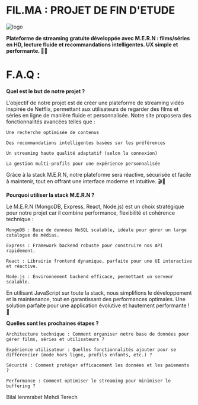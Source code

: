 # FIL.MA : PROJET DE FIN D'ETUDE

![logo](https://i.ibb.co/214f7PgD/filma.png)

**Plateforme de streaming gratuite développée avec M.E.R.N : films/séries en HD, lecture fluide et recommandations intelligentes. UX simple et performante. 🎥🚀**

# F.A.Q :

**Quel est le but de notre projet ?**

L'objectif de notre projet est de créer une plateforme de streaming vidéo inspirée de Netflix, permettant aux utilisateurs de regarder des films et séries en ligne de manière fluide et personnalisée. Notre site proposera des fonctionnalités avancées telles que :

    Une recherche optimisée de contenus

    Des recommandations intelligentes basées sur les préférences

    Un streaming haute qualité adaptatif (selon la connexion)

    La gestion multi-profils pour une expérience personnalisée

Grâce à la stack M.E.R.N, notre plateforme sera réactive, sécurisée et facile à maintenir, tout en offrant une interface moderne et intuitive. 🎬🍿

**Pourquoi utiliser la stack M.E.R.N ?**

Le M.E.R.N (MongoDB, Express, React, Node.js) est un choix stratégique pour notre projet car il combine performance, flexibilité et cohérence technique :

    MongoDB : Base de données NoSQL scalable, idéale pour gérer un large catalogue de médias.

    Express : Framework backend robuste pour construire nos API rapidement.

    React : Librairie frontend dynamique, parfaite pour une UI interactive et réactive.

    Node.js : Environnement backend efficace, permettant un serveur scalable.

En utilisant JavaScript sur toute la stack, nous simplifions le développement et la maintenance, tout en garantissant des performances optimales. Une solution parfaite pour une application évolutive et hautement performante ! 🚀

**Quelles sont les prochaines étapes ?**

    Architecture technique : Comment organiser notre base de données pour gérer films, séries et utilisateurs ?

    Expérience utilisateur : Quelles fonctionnalités ajouter pour se différencier (mode hors ligne, profils enfants, etc.) ?

    Sécurité : Comment protéger efficacement les données et les paiements ?

    Performance : Comment optimiser le streaming pour minimiser le buffering ?


Bilal lenmrabet
Mehdi Terech

